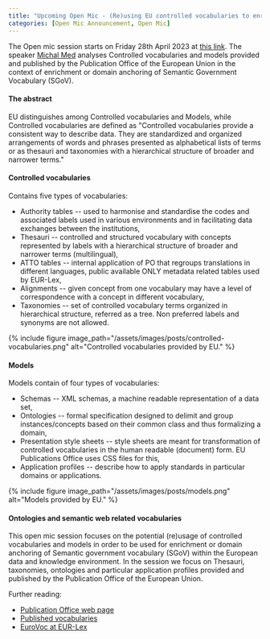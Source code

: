 ```yaml
---
title: "Upcoming Open Mic - (Re)using EU controlled vocabularies to enrich Semantic Government Vocabulary"
categories: [Open Mic Announcement, Open Mic]
---
```


The Open mic session starts on Friday 28th April 2023 at [this link](https://meet.jit.si/open-mic-kbss). The speaker [Michal Med](https://kbss.felk.cvut.cz/web/team#michal-med) analyses Controlled vocabularies and models provided and published by the Publication Office of the European Union in the context of enrichment or domain anchoring of Semantic Government Vocabulary (SGoV).

#### The abstract

EU distinguishes among Controlled vocabularies and Models, while Controlled vocabularies are defined as "Controlled vocabularies provide a consistent way to describe data. They are standardized and organized arrangements of words and phrases presented as alphabetical lists of terms or as thesauri and taxonomies with a hierarchical structure of broader and narrower terms."

#### Controlled vocabularies

Contains five types of vocabularies:
* Authority tables -- used to harmonise and standardise the codes and associated labels used in various environments and in facilitating data exchanges between the institutions,
* Thesauri -- controlled and structured vocabulary with concepts represented by labels with a hierarchical structure of broader and narrower terms (multilingual),
* ATTO tables -- internal application of PO that regroups translations in different languages, public available ONLY metadata related tables used by EUR-Lex,
* Alignments -- given concept from one vocabulary may have a level of correspondence with a concept in different vocabulary,
* Taxonomies -- set of controlled vocabulary terms organized in hierarchical structure, referred as a tree. Non preferred labels and synonyms are not allowed.


{% include figure image_path="/assets/images/posts/controlled-vocabularies.png" alt="Controlled vocabularies provided by EU." %}

#### Models

Models contain of four types of vocabularies:
* Schemas -- XML schemas, a machine readable representation of a data set,
* Ontologies -- formal specification designed to delimit and group instances/concepts based on their common class and thus formalizing a domain,
* Presentation style sheets -- style sheets are meant for transformation of controlled vocabularies in the human readable (document) form. EU Publications Office uses CSS files for this,
* Application profiles -- describe how to apply standards in particular domains or applications.

{% include figure image_path="/assets/images/posts/models.png" alt="Models provided by EU." %}

#### Ontologies and semantic web related vocabularies

This open mic session focuses on the potential (re)usage of controlled vocabularies and models in order to be used for enrichment or domain anchoring of Semantic government vocabulary (SGoV) within the European data and knowledge environment. In the session we focus on Thesauri, taxonomies, ontologies and particular application profiles provided and published by the Publication Office of the European Union.

Further reading:
* [Publication Office web page](https://op.europa.eu/en/home)
* [Published vocabularies](https://op.europa.eu/en/web/eu-vocabularies)
* [EuroVoc at EUR-Lex](https://eur-lex.europa.eu/browse/eurovoc.html?locale=cs)
